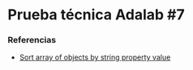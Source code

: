 # Prueba técnica Adalab #7

### Referencias

- [Sort array of objects by string property value](https://stackoverflow.com/questions/1129216/sort-array-of-objects-by-string-property-value)